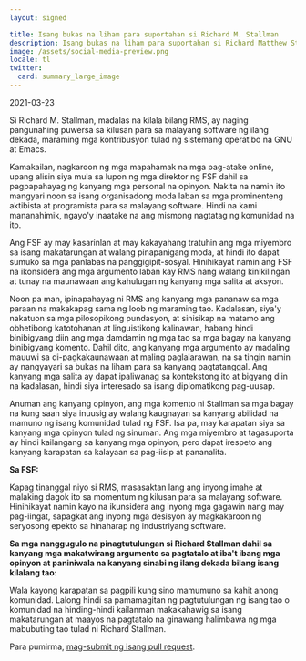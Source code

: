```yaml
---
layout: signed

title: Isang bukas na liham para suportahan si Richard M. Stallman
description: Isang bukas na liham para suportahan si Richard Matthew Stallman sa kanyang muling pagbabalik sa Pundasyon para sa Malayang Software
image: /assets/social-media-preview.png
locale: tl
twitter:
  card: summary_large_image
---
```


2021-03-23

Si Richard M. Stallman, madalas na kilala bilang RMS, 
ay naging pangunahing puwersa sa kilusan para sa 
malayang software ng ilang dekada, maraming mga kontribusyon 
tulad ng sistemang operatibo na GNU at Emacs.

Kamakailan, nagkaroon ng mga mapahamak na mga pag-atake online, 
upang alisin siya mula sa lupon ng mga direktor ng FSF dahil 
sa pagpapahayag ng kanyang mga personal na opinyon. Nakita na namin 
ito mangyari noon sa isang organisadong moda laban sa mga 
prominenteng aktibista at programista para sa malayang software. 
Hindi na kami mananahimik, ngayo'y inaatake na ang mismong 
nagtatag ng komunidad na ito.

Ang FSF ay may kasarinlan at may kakayahang tratuhin ang 
mga miyembro sa isang makatarungan at walang pinapanigang moda, at hindi ito 
dapat sumuko sa mga panlabas na panggigipit-sosyal. Hinihikayat namin ang 
FSF na ikonsidera ang mga argumento laban kay RMS nang walang kinikilingan 
at tunay na maunawaan ang kahulugan ng kanyang mga salita at aksyon.

Noon pa man, ipinapahayag ni RMS ang kanyang mga pananaw sa mga paraan 
na makakapag sama ng loob ng maraming tao. Kadalasan, siya'y nakatuon sa mga 
pilosopikong pundasyon, at sinisikap na matamo ang obhetibong 
katotohanan at linguistikong kalinawan, habang hindi binibigyang diin ang mga
damdamin ng mga tao sa mga bagay na kanyang binibigyang komento. Dahil dito,
ang kanyang mga argumento ay madaling mauuwi sa di-pagkakaunawaan at maling
paglalarawan, na sa tingin namin ay nangyayari sa bukas na liham para sa kanyang pagtatanggal.
Ang kanyang mga salita ay dapat ipaliwanag sa kontekstong ito at
bigyang diin na kadalasan, hindi siya interesado sa isang diplomatikong
pag-uusap.

Anuman ang kanyang opinyon, ang mga komento ni Stallman sa mga bagay na 
kung saan siya inuusig ay walang kaugnayan sa kanyang 
abilidad na mamuno ng isang komunidad tulad ng FSF. 
Isa pa, may karapatan siya sa kanyang mga opinyon tulad 
ng sinuman. Ang mga miyembro at tagasuporta ay hindi kailangang 
sa kanyang mga opinyon, pero dapat irespeto ang kanyang
karapatan sa kalayaan sa pag-iisip at pananalita.

**Sa FSF:**

Kapag tinanggal niyo si RMS, masasaktan lang ang inyong imahe at malaking dagok 
ito sa momentum ng kilusan para sa malayang software. 
Hinihikayat namin kayo na ikunsidera ang inyong mga gagawin nang may pag-iingat, 
sapagkat ang inyong mga desisyon ay magkakaroon ng seryosong epekto 
sa hinaharap ng industriyang software.


**Sa mga nanggugulo na pinagtutulungan si Richard Stallman dahil sa 
kanyang mga makatwirang argumento sa pagtatalo at iba't ibang mga opinyon at paniniwala 
na kanyang sinabi ng ilang dekada bilang isang kilalang tao:**
    
Wala kayong karapatan sa pagpili kung sino mamumuno sa kahit anong komunidad. 
Lalong hindi sa pamamagitan ng pagtutulungan ng isang tao o komunidad na hinding-hindi kailanman 
makakahawig sa isang makatarungan at maayos na pagtatalo na ginawang halimbawa 
ng mga mabubuting tao tulad ni Richard Stallman.

Para pumirma, [mag-submit ng isang pull request](https://github.com/rms-support-letter/rms-support-letter.github.io/pulls).
